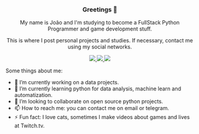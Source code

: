 <h3 align='center'> Greetings 👋 </h3>

<p align='center'>My name is João and I'm studying to become a FullStack Python Programmer and game development stuff.</p>

<p align='center'>This is where I post personal projects and studies. If necessary, contact me using my social networks.</p>

<p align='center'>
  <a href="https://www.linkedin.com/in/magoclovis/">
    <img src="https://img.shields.io/badge/linkedin-%230077B5.svg?&style=for-the-badge&logo=linkedin&logoColor=white" />
  </a>
  <a href="mailto:joaovrsilveira16@gmail.com">
    <img src="https://img.shields.io/badge/Email-%23D14836.svg?&style=for-the-badge&logo=gmail&logoColor=white" />
  </a>
  <a href="https://t.me/Clovim">
    <img src="https://img.shields.io/badge/Telegram-%230088cc.svg?&style=for-the-badge&logo=telegram&logoColor=white" />
  </a>
</p>

Some things about me:

- 🔭 I’m currently working on a data projects.
- 🌱 I’m currently learning python for data analysis, machine learn and automatization.
- 👯 I’m looking to collaborate on open source python projects.
- 📫 How to reach me: you can contact me on email or telegram.
- ⚡ Fun fact: I love cats, sometimes I make videos about games and lives at Twitch.tv.
